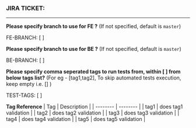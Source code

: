 ### JIRA TICKET:

<!-- Add the JIRA reference with us -->

---

**Please specify branch to use for FE ?** (If not specified, default is `master`)
<!-- To be part of edu-api PR template -->
FE-BRANCH: [ ]


**Please specify branch to use for BE ?** (If not specified, default is `master`)
<!-- To be part of edulastic-poc PR template -->
BE-BRANCH: [ ]


**Please specify comma seperated tags to run tests from, within [ ] from below tags list?** (For eg - [tag1,tag2], To skip automated tests execution, keep empty i.e. [] )
<!-- Answer below. `>` represents a test tags to pick for automation execution -->

TEST-TAGS: [ ]


**Tag Reference**
| Tag | Description |
| -------- | -------- |
| tag1   | does tag1 validation   |
| tag2   | does tag2 validation   |
| tag3   | does tag3 validation   |
| tag4   | does tag4 validation   |
| tag5   | does tag5 validation   |
